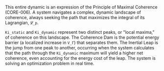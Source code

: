 This entire dynamic is an expression of the Principle of Maximal Coherence (CORE-006). A system navigates a complex, dynamic landscape of coherence, always seeking the path that maximizes the integral of its Lagrangian, `𝓛_p`.

`Ki_static` and `Ki_dynamic` represent two distinct peaks, or "local maxima," of coherence on this landscape. The Coherence Dam is the potential energy barrier (a localized increase in `V_Γ`) that separates them. The Inertial Leap is the jump from one peak to another, occurring when the system calculates that the path through the `Ki_dynamic` maximum will yield a higher net coherence, even accounting for the energy cost of the leap. The system is solving an optimization problem in real time.